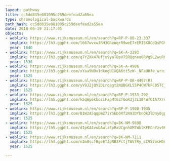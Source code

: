 ```yaml
---
layout: pathway
title: cc5dd835e081095c259deefead2a55ea
type: chronological-backwards
path_hash: cc5dd835e081095c259deefead2a55ea
date: 2018-06-19 21:17:05
objects:
- weblink: https://www.rijksmuseum.nl/en/search?q=RP-P-OB-23.337
  imglink: https://lh3.ggpht.com/l667wvxwJRH3GReWqrR9weE7rEMI5K8CdQsPGVXZwFZCycZYSFxulmR28m6bAd24PKW2rN-_HL6PuGbHX8XuSmVtN7c=s200
  year: 1640
- weblink: https://www.rijksmuseum.nl/en/search?q=SK-A-3293
  imglink: https://lh3.ggpht.com/q7YZXk47Ufjx9yaTOpV75RQqneoORVg9L2wuR0cRxKp0XltV2Qu9HrPQGMq17oIRgCOfX5Gm9c7-7lpzue58xssHNTA=s200
  year: 1530
- weblink: https://www.rijksmuseum.nl/en/search?q=SK-A-4986
  imglink: https://lh3.ggpht.com/xYaa9NOv1dkogU1XQA6tt5zW-_NFaUHfe_wrnipCi3ofU84kMzV1wJXo1kw-bQAtS3oY6oIM8ZiE4M5fAd39Oq9XvA=s200
  year: 1525
- weblink: https://www.rijksmuseum.nl/en/search?q=RP-P-OB-4497(R)
  imglink: https://lh3.ggpht.com/yV9J2jQViDLrqagt2NQBGXL55P4CW7kFC05TC__TbKIWG3opaM_saJOZSmUtIBDwc9PG_pxx3o2QQh27U6WU5DFpA6sD=s200
  year: 1525
- weblink: https://www.rijksmuseum.nl/en/search?q=RP-P-1933-292
  imglink: https://lh5.ggpht.com/k5qWp6kboziFxpMt6ZfGoR3j3L184WfO1A7XrnysnwK2TqmVsGyCnFxteofO2puKJWSkc9CqpVI4kYwucX2J4mjD5Qk=s200
  year: 1525
- weblink: https://www.rijksmuseum.nl/en/search?q=RP-P-1908-1935
  imglink: https://lh3.ggpht.com/B1W2A5qqpmZ7iY5Eb0Xf2R93DYbnQk3lDny8gpBi2Arhna61ibyfSe8B2LEXWpdE8oO5ti1YKzSjbAglI_FRrsXHmg=s200
  year: 1525
- weblink: https://www.rijksmuseum.nl/en/search?q=BK-NM-9698
  imglink: https://lh5.ggpht.com/dIpKA4vubAwlzEpRxUCgnhUM7WklKFECnYzv0R97qt15whdOmdEfvXX63hu9Qr0vLXs43fyFBjtuF_gMy8woiiN9z68=s200
  year: 1525
- weblink: https://www.rijksmuseum.nl/en/search?q=BK-NM-7211
  imglink: https://lh4.ggpht.com/n2m8scfBgeETJpNB3PctjTWVfRy_cCV57ocHDnWT_fSZiZ7tbPSz9gZV2sAEiadKSIa8ILIG1kuNOrlCV5KQQUwdgg=s200
  year: 1525

---
```

